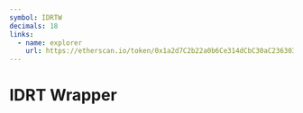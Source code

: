 ```yaml
---
symbol: IDRTW
decimals: 18
links:
  - name: explorer
    url: https://etherscan.io/token/0x1a2d7C2b22a0b6Ce314dCbC30aC236303303defA
---
```


# IDRT Wrapper
